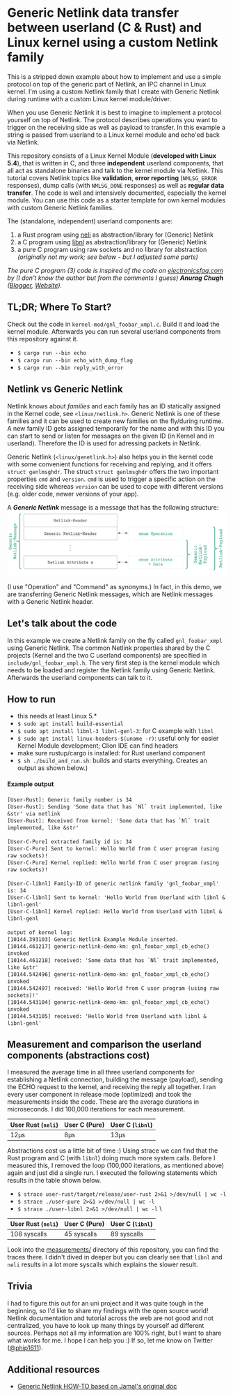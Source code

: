 # Generic Netlink data transfer between userland (C & Rust) and Linux kernel using a custom Netlink family

This is a stripped down example about how to implement and use a simple protocol on top of the generic part of 
Netlink, an IPC channel in Linux kernel. I'm using a custom Netlink family that I create with Generic Netlink 
during runtime with a custom Linux kernel module/driver.

When you use Generic Netlink it is best to imagine to implement a 
protocol yourself on top of Netlink. The protocol describes operations you want to trigger on the 
receiving side as well as payload to transfer. In this example a string is passed from userland to a Linux
kernel module and echo'ed back via Netlink.

This repository consists of a Linux Kernel Module (**developed with Linux 5.4**), that is written in C, and three 
**independent** userland components, that all act as standalone binaries and talk to the kernel module via 
Netlink. This tutorial covers Netlink topics like **validation**, **error reporting** (`NMLSG_ERROR` responses),
dump calls (with `NMLSG_DONE` responses) as well as **regular data transfer**. The code is well and intensively 
documented, especially the kernel module. You can use this code as a starter template for own kernel modules with 
custom Generic Netlink families.

The (standalone, independent) userland components are:
1) a Rust program using [neli](https://crates.io/crate/neli) as abstraction/library for (Generic) Netlink
2) a C program using [libnl](https://www.infradead.org/~tgr/libnl/) as abstraction/library for (Generic) Netlink
3) a pure C program using raw sockets and no library for abstraction _(originally not my work; see below - but I 
   adjusted some parts)_

*The pure C program (3) code is inspired of the code on [electronicsfaq.com](http://www.electronicsfaq.com/2014/02/generic-netlink-sockets-example-code.html)
by (I don't know the author but from the comments I guess) **Anurag Chugh** 
([Blogger](https://www.blogger.com/profile/15390575283968794206), [Website](http://www.lithiumhead.com/)).*

## TL;DR; Where To Start?
Check out the code in `kernel-mod/gnl_foobar_xmpl.c`. Build it and load the kernel module. Afterwards you can run 
several userland components from this repository against it. 
* `$ cargo run --bin echo`
* `$ cargo run --bin echo_with_dump_flag`
* `$ cargo run --bin reply_with_error`

## Netlink vs Generic Netlink
Netlink knows about *families* and each family has an ID statically assigned in the Kernel code, 
see `<linux/netlink.h>`. Generic Netlink is one of these families and it can be used to create new families
on the fly/during runtime. A new family ID gets assigned temporarily for the name and with this ID you can
start to send or listen for messages on the given ID (in Kernel and in userland). Therefore the ID is used for adressing packets in Netlink.

Generic Netlink (`<linux/genetlink.h>`) also helps you in the kernel code with some convenient functions for 
receiving and replying, and it offers `struct genlmsghdr`. The struct `struct genlmsghdr` offers the two 
important properties `cmd` and `version`. `cmd` is used to trigger a specific action on the receiving side 
whereas `version` can be used to cope with different versions (e.g. older code, newer versions of your app).

A ***Generic Netlink*** message is a message that has the following structure:
![Overview Generic Netlink message](Generic%20Netlink%20Message%20Overview.png "Overview Generic Netlink message. I use operation and command as synonyms.")

(I use "Operation" and "Command" as synonyms.) In fact, in this demo, we are transferring Generic Netlink messages, 
which are Netlink messages with a Generic Netlink header.

## Let's talk about the code

In this example we create a Netlink family on the fly called 
`gnl_foobar_xmpl` using Generic Netlink. The common Netlink properties shared by the C projects (Kernel and 
the two C userland components) are specified in `include/gnl_foobar_xmpl.h`. The very first step is the 
kernel module which needs to be loaded and register the Netlink family using Generic Netlink. Afterwards 
the userland components can talk to it.

## How to run
- this needs at least Linux 5.*
- `$ sudo apt install build-essential`
- `$ sudo apt install libnl-3 libnl-genl-3`: for C example with `libnl`
- `$ sudo apt install linux-headers-$(uname -r)`: useful only for easier Kernel Module development; Clion IDE can find headers
- make sure rustup/cargo is installed: for Rust userland component
- `$ sh ./build_and_run.sh`: builds and starts everything. Creates an output as shown below.)

#### Example output
```
[User-Rust]: Generic family number is 34
[User-Rust]: Sending 'Some data that has `Nl` trait implemented, like &str' via netlink
[User-Rust]: Received from kernel: 'Some data that has `Nl` trait implemented, like &str'

[User-C-Pure] extracted family id is: 34
[User-C-Pure] Sent to kernel: Hello World from C user program (using raw sockets)!
[User-C-Pure] Kernel replied: Hello World from C user program (using raw sockets)!

[User-C-libnl] Family-ID of generic netlink family 'gnl_foobar_xmpl' is: 34
[User-C-libnl] Sent to kernel: 'Hello World from Userland with libnl & libnl-genl'
[User-C-libnl] Kernel replied: Hello World from Userland with libnl & libnl-genl

output of kernel log:
[10144.393103] Generic Netlink Example Module inserted.
[10144.461217] generic-netlink-demo-km: gnl_foobar_xmpl_cb_echo() invoked
[10144.461218] received: 'Some data that has `Nl` trait implemented, like &str'
[10144.542496] generic-netlink-demo-km: gnl_foobar_xmpl_cb_echo() invoked
[10144.542497] received: 'Hello World from C user program (using raw sockets)!'
[10144.543104] generic-netlink-demo-km: gnl_foobar_xmpl_cb_echo() invoked
[10144.543105] received: 'Hello World from Userland with libnl & libnl-genl'

```

## Measurement and comparison the userland components (abstractions cost)
I measured the average time in all three userland components for establishing a Netlink connection,
building the message (payload), sending the ECHO request to the kernel, and receiving the reply all together.
I ran every user component in release mode (optimized) and took the measurements inside the code. These are the
average durations in microseconds. I did 100,000 iterations for each measurement.

| User Rust (`neli`) | User C (Pure) | User C (`libnl`) |
|------------------|---------------|----------------|
|             12µs |           8µs |           13µs |

Abstractions cost us a little bit of time :) Using strace we can find that the Rust program and C (with `libnl`) 
doing much more system calls. Before I measured this, I removed the loop (100,000 iterations, as mentioned above)
again and just did a single run. I executed the following statements which results in the table shown below.

- `$ strace user-rust/target/release/user-rust 2>&1 >/dev/null | wc -l`
- `$ strace ./user-pure 2>&1 >/dev/null | wc -l`
- `$ strace ./user-libnl 2>&1 >/dev/null | wc -l` \


| User Rust (`neli`) | User C (Pure) | User C (`libnl`) |
|--------------------|---------------|----------------|
|       108 syscalls |   45 syscalls |   89 syscalls |

Look into the [measurements/](https://github.com/phip1611/generic-netlink-user-kernel-rust/tree/main/measurements) 
directory of this repository, you can find the traces there. I didn't dived in deeper but you can clearly see that 
`libnl` and `neli` results in a lot more syscalls which explains the slower result.

## Trivia
I had to figure this out for an uni project and it was quite tough in the beginning, so I'd like to
share my findings with the open source world! Netlink documentation and tutorial across the web are not good
and not centralized, you have to look up many things by yourself ad different sources. Perhaps not all my 
information are 100% right, but I want to share what works for me. I hope I can help you :)
If so, let me know on Twitter ([@phip1611](https://twitter.com/phip1611)).

## Additional resources
- [Generic Netlink HOW-TO based on Jamal's original doc](https://lwn.net/Articles/208755/)
